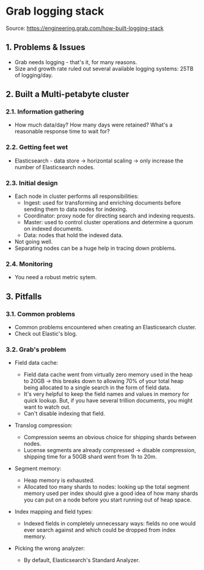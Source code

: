 # Grab logging stack

Source: <https://engineering.grab.com/how-built-logging-stack>

## 1. Problems & Issues

- Grab needs logging - that's it, for many reasons.
- Size and growth rate ruled out several available logging systems: 25TB of logging/day.

## 2. Built a Multi-petabyte cluster

### 2.1. Information gathering

- How much data/day? How many days were retained? What's a reasonable response time to wait for?

### 2.2. Getting feet wet

- Elasticsearch - data store -> horizontal scaling -> only increase the number of Elasticsearch nodes.

### 2.3. Initial design

- Each node in cluster performs all responsibilities:
  - Ingest: used for transforming and enriching documents before sending them to data nodes for indexing.
  - Coordinator: proxy node for directing search and indexing requests.
  - Master: used to control cluster operations and determine a quorum on indexed documents.
  - Data: nodes that hold the indexed data.
- Not going well.
- Separating nodes can be a huge help in tracing down problems.

### 2.4. Monitoring

- You need a robust metric sytem.

## 3. Pitfalls

### 3.1. Common problems

- Common problems encountered when creating an Elasticsearch cluster.
- Check out Elastic's blog.

### 3.2. Grab's problem

- Field data cache:

  - Field data cache went from virtually zero memory used in the heap to 20GB -> this breaks down to allowing 70% of your total heap being allocated to a single search in the form of field data.
  - It's very helpful to keep the field names and values in memory for quick lookup. But, if you have several trillion documents, you might want to watch out.
  - Can't disable indexing that field.

- Translog compression:

  - Compression seems an obvious choice for shipping shards between nodes.
  - Lucense segments are already compressed -> disable compression, shipping time for a 50GB shard went from 1h to 20m.

- Segment memory:

  - Heap memory is exhausted.
  - Allocated too many shards to nodes: looking up the total segment memory used per index should give a good idea of how many shards you can put on a node before you start running out of heap space.

- Index mapping and field types:

  - Indexed fields in completely unnecessary ways: fields no one would ever search against and which could be dropped from index memory.

- Picking the wrong analyzer:
  - By default, Elasticsearch's Standard Analyzer.
